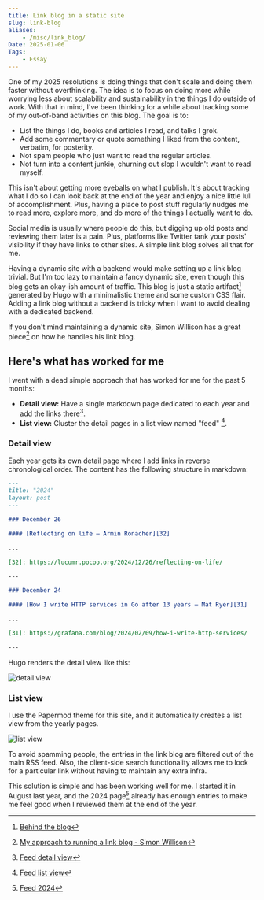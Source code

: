 ```yaml
---
title: Link blog in a static site
slug: link-blog
aliases:
    - /misc/link_blog/
Date: 2025-01-06
Tags:
    - Essay
---
```


One of my 2025 resolutions is doing things that don't scale and doing them faster without
overthinking. The idea is to focus on doing more while worrying less about scalability and
sustainability in the things I do outside of work. With that in mind, I've been thinking for
a while about tracking some of my out-of-band activities on this blog. The goal is to:

- List the things I do, books and articles I read, and talks I grok.
- Add some commentary or quote something I liked from the content, verbatim, for posterity.
- Not spam people who just want to read the regular articles.
- Not turn into a content junkie, churning out slop I wouldn't want to read myself.

This isn't about getting more eyeballs on what I publish. It's about tracking what I do so I
can look back at the end of the year and enjoy a nice little lull of accomplishment. Plus,
having a place to post stuff regularly nudges me to read more, explore more, and do more of
the things I actually want to do.

Social media is usually where people do this, but digging up old posts and reviewing them
later is a pain. Plus, platforms like Twitter tank your posts' visibility if they have links
to other sites. A simple link blog solves all that for me.

Having a dynamic site with a backend would make setting up a link blog trivial. But I'm too
lazy to maintain a fancy dynamic site, even though this blog gets an okay-ish amount of
traffic. This blog is just a static artifact[^1] generated by Hugo with a minimalistic theme
and some custom CSS flair. Adding a link blog without a backend is tricky when I want to
avoid dealing with a dedicated backend.

If you don't mind maintaining a dynamic site, Simon Willison has a great piece[^2] on how he
handles his link blog.

## Here's what has worked for me

I went with a dead simple approach that has worked for me for the past 5 months:

- **Detail view:** Have a single markdown page dedicated to each year and add the links
  there[^3].
- **List view:** Cluster the detail pages in a list view named "feed" [^4].

### Detail view

Each year gets its own detail page where I add links in reverse chronological order. The
content has the following structure in markdown:

```md
---
title: "2024"
layout: post
---

### December 26

#### [Reflecting on life – Armin Ronacher][32]

...

[32]: https://lucumr.pocoo.org/2024/12/26/reflecting-on-life/

---

### December 24

#### [How I write HTTP services in Go after 13 years – Mat Ryer][31]

...

[31]: https://grafana.com/blog/2024/02/09/how-i-write-http-services/

---
```

Hugo renders the detail view like this:

![detail view][img_1]

### List view

I use the Papermod theme for this site, and it automatically creates a list view from the
yearly pages.

![list view][img_2]

To avoid spamming people, the entries in the link blog are filtered out of the main RSS
feed. Also, the client-side search functionality allows me to look for a particular link
without having to maintain any extra infra.

This solution is simple and has been working well for me. I started it in August last year,
and the 2024 page[^5] already has enough entries to make me feel good when I reviewed them
at the end of the year.

[^1]: [Behind the blog](/misc/behind_the_blog)

[^2]:
    [My approach to running a link blog - Simon Willison](https://simonwillison.net/2024/Dec/22/link-blog/)

[^3]: [Feed detail view](/feed/2025)

[^4]: [Feed list view](/feed)

[^5]: [Feed 2024](/feed/2024)

[img_1]: https://blob.rednafi.com/static/images/link_blog/img_1.png
[img_2]: https://blob.rednafi.com/static/images/link_blog/img_2.png
